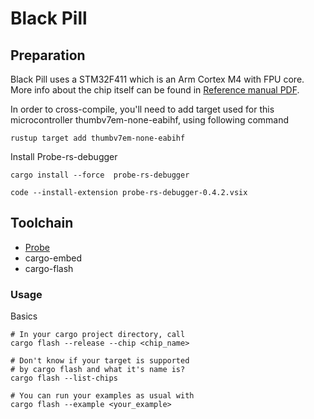 # Black Pill

## Preparation

Black Pill uses a STM32F411 which is an Arm Cortex M4 with FPU core. More info about the chip itself can be found in [Reference manual PDF](https://www.st.com/resource/en/reference_manual/dm00119316-stm32f411xc-e-advanced-arm-based-32-bit-mcus-stmicroelectronics.pdf).

In order to cross-compile, you'll need to add target used for this microcontroller thumbv7em-none-eabihf, using following command

```shell
rustup target add thumbv7em-none-eabihf
```

Install Probe-rs-debugger

```shell
cargo install --force  probe-rs-debugger

code --install-extension probe-rs-debugger-0.4.2.vsix
```

## Toolchain

- [Probe](https://probe.rs/)
- cargo-embed
- cargo-flash

### Usage

Basics

```shell
# In your cargo project directory, call
cargo flash --release --chip <chip_name>

# Don't know if your target is supported
# by cargo flash and what it's name is?
cargo flash --list-chips

# You can run your examples as usual with
cargo flash --example <your_example>
```
